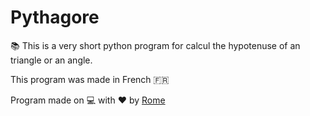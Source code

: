 # Pythagore
📚 This is a very short python program for calcul the hypotenuse of an triangle or an angle.

This program was made in French 🇫🇷

Program made on 💻 with ❤️ by [Rome](https://discord.com/users/709481084286533773)
